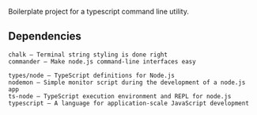 Boilerplate project for a typescript command line utility.

## Dependencies

    chalk — Terminal string styling is done right
    commander — Make node.js command-line interfaces easy

    types/node — TypeScript definitions for Node.js
    nodemon — Simple monitor script during the development of a node.js app
    ts-node — TypeScript execution environment and REPL for node.js
    typescript — A language for application-scale JavaScript development
